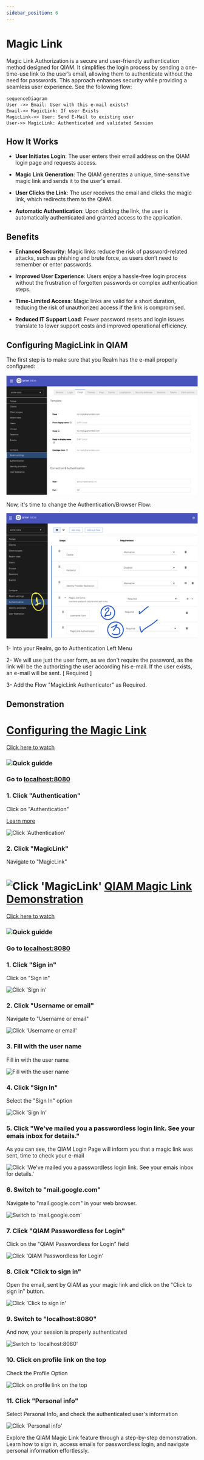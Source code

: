 ```yaml
---
sidebar_position: 6
---
```


# Magic Link 

Magic Link Authorization is a secure and user-friendly authentication method designed for QIAM. It simplifies the login process by sending a one-time-use link to the user’s email, allowing them to authenticate without the need for passwords. This approach enhances security while providing a seamless user experience. See the following flow:

```mermaid
sequenceDiagram
User ->> Email: User with this e-mail exists? 
Email->> MagicLink: If user Exists
MagicLink->> User: Send E-Mail to existing user
User->> MagicLink: Authenticated and validated Session
```

## How It Works

* **User Initiates Login**: The user enters their email address on the QIAM login page and requests access.

* **Magic Link Generation**: The QIAM generates a unique, time-sensitive magic link and sends it to the user's email.

* **User Clicks the Link**: The user receives the email and clicks the magic link, which redirects them to the QIAM.

* **Automatic Authentication**: Upon clicking the link, the user is automatically authenticated and granted access to the application.

## Benefits

* **Enhanced Security**: Magic links reduce the risk of password-related attacks, such as phishing and brute force, as users don’t need to remember or enter passwords.

* **Improved User Experience**: Users enjoy a hassle-free login process without the frustration of forgotten passwords or complex authentication steps.

* **Time-Limited Access**: Magic links are valid for a short duration, reducing the risk of unauthorized access if the link is compromised.

* **Reduced IT Support Load**: Fewer password resets and login issues translate to lower support costs and improved operational efficiency.

## Configuring MagicLink in QIAM

The first step is to make sure that you Realm has the e-mail properly configured: 

![Email Config](./img/config_email.png)

Now, it's time to change the Authentication/Browser Flow:

![Config Browser Flow](./img/config_browser_flow.png)

1- Into your Realm, go to Authentication Left Menu

2- We will use just the user form, as we don't require the password, as the link will be the authorizing the user according his e-mail. If the user exists, an e-mail will be sent. [ Required ]

3- Add the Flow "MagicLink Authenticator" as Required.

## Demonstration

[Configuring the Magic Link](https://app.guidde.com/playbooks/vYj9NoMJtbyZU4zUNkbSK8)
==============================================================

[Click here to watch](https://app.guidde.com/share/playbooks/vYj9NoMJtbyZU4zUNkbSK8)

### ![Quick guidde](https://static.guidde.com/v0/qg%2FjROEQTCQdjb1TSow8xRZCKdyjlp2%2FvYj9NoMJtbyZU4zUNkbSK8%2F16BzusizSC6XohGshJ4xuV_cover.png?alt=media&token=d747a3bf-cece-4c97-a330-3c6339f281f0)

### Go to [localhost:8080](http://localhost:8080)

### 1\. Click "Authentication"

Click on "Authentication"

[Learn more](https://app.guidde.com/playbooks/vYj9NoMJtbyZU4zUNkbSK8#uP7sNqDteR6Toyr5Q9JxCF)  

![Click 'Authentication'](https://static.guidde.com/v0/qg%2FjROEQTCQdjb1TSow8xRZCKdyjlp2%2FvYj9NoMJtbyZU4zUNkbSK8%2F16BzusizSC6XohGshJ4xuV_doc.png?alt=media&token=a65946c1-4628-4f64-9b0e-d15e57c85392)

### 2\. Click "MagicLink"

Navigate to "MagicLink"

![Click 'MagicLink'](https://static.guidde.com/v0/qg%2FjROEQTCQdjb1TSow8xRZCKdyjlp2%2FvYj9NoMJtbyZU4zUNkbSK8%2FuP7sNqDteR6Toyr5Q9JxCF_doc.png?alt=media&token=23c7539e-5770-4e32-972d-567ebc21e8b4)
[QIAM Magic Link Demonstration](https://app.guidde.com/playbooks/mC8YVYB4VAzTGTYmRC2hEi)
========================================================================================

[Click here to watch](https://app.guidde.com/share/playbooks/mC8YVYB4VAzTGTYmRC2hEi)

### ![Quick guidde](https://static.guidde.com/v0/qg%2FjROEQTCQdjb1TSow8xRZCKdyjlp2%2FmC8YVYB4VAzTGTYmRC2hEi%2F951xnNwPt3hrwZpcXEKFXf_cover.png?alt=media&token=3fc32a4f-a531-4a5f-9553-776fcbb2dc87)

### Go to [localhost:8080](http://localhost:8080)

### 1\. Click "Sign in"

Click on "Sign in"

![Click 'Sign in'](https://static.guidde.com/v0/qg%2FjROEQTCQdjb1TSow8xRZCKdyjlp2%2FmC8YVYB4VAzTGTYmRC2hEi%2F951xnNwPt3hrwZpcXEKFXf_doc.png?alt=media&token=c55c23dc-26c5-4544-bb0f-05c5fdcd4ac1)

### 2\. Click "Username or email"

Navigate to "Username or email"

![Click 'Username or email'](https://static.guidde.com/v0/qg%2FjROEQTCQdjb1TSow8xRZCKdyjlp2%2FmC8YVYB4VAzTGTYmRC2hEi%2F9zbwFMQvutcdnuCMjPXXaS_doc.png?alt=media&token=935cae00-f309-42ff-b902-1ce8901ac3c2)

### 3\. Fill with the user name

Fill in with the user name

![Fill with the user name](https://static.guidde.com/v0/qg%2FjROEQTCQdjb1TSow8xRZCKdyjlp2%2FmC8YVYB4VAzTGTYmRC2hEi%2Fo9UeCT52DKd8qenhDyeh2v_doc.png?alt=media&token=36bfe387-8490-41d8-aa95-cb9aafac733a)

### 4\. Click "Sign In"

Select the "Sign In" option

![Click 'Sign In'](https://static.guidde.com/v0/qg%2FjROEQTCQdjb1TSow8xRZCKdyjlp2%2FmC8YVYB4VAzTGTYmRC2hEi%2FeosXDaBqYTYV3xYUdjKcrn_doc.png?alt=media&token=cc8cc8a6-ce3a-402e-b23c-4a06028265d5)

### 5\. Click "We've mailed you a passwordless login link. See your emais inbox for details."

As you can see, the QIAM Login Page will inform you that a magic link was sent, time to check your e-mail

![Click 'We've mailed you a passwordless login link. See your emais inbox for details.'](https://static.guidde.com/v0/qg%2FjROEQTCQdjb1TSow8xRZCKdyjlp2%2FmC8YVYB4VAzTGTYmRC2hEi%2FwzmY3JZmYDT4J2gY6reFCN_doc.png?alt=media&token=efa88e0b-0697-4460-aec3-efc1cb3389ef)

### 6\. Switch to "mail.google.com"

Navigate to "mail.google.com" in your web browser.

![Switch to 'mail.google.com'](https://static.guidde.com/v0/qg%2FjROEQTCQdjb1TSow8xRZCKdyjlp2%2FmC8YVYB4VAzTGTYmRC2hEi%2FcdqwYKPydpbr7kKj1VrehR_doc.png?alt=media&token=f64c9340-c2bc-451f-8166-1552ce8a692f)

### 7\. Click "QIAM Passwordless for Login"

Click on the "QIAM Passwordless for Login" field

![Click 'QIAM Passwordless for Login'](https://static.guidde.com/v0/qg%2FjROEQTCQdjb1TSow8xRZCKdyjlp2%2FmC8YVYB4VAzTGTYmRC2hEi%2Fi3XKjYX59C5ii3wcSGYBBF_doc.png?alt=media&token=6dd93fce-b108-47e3-a44f-b3a37bc89d37)

### 8\. Click "Click to sign in"

Open the email, sent by QIAM as your magic link and click on the "Click to sign in" button.

![Click 'Click to sign in'](https://static.guidde.com/v0/qg%2FjROEQTCQdjb1TSow8xRZCKdyjlp2%2FmC8YVYB4VAzTGTYmRC2hEi%2Fa6HEN7YvESA13pV6fwkS6F_doc.png?alt=media&token=dc0655c1-98a8-480f-8943-2621ae186953)

### 9\. Switch to "localhost:8080"

And now, your session is properly authenticated

![Switch to 'localhost:8080'](https://static.guidde.com/v0/qg%2FjROEQTCQdjb1TSow8xRZCKdyjlp2%2FmC8YVYB4VAzTGTYmRC2hEi%2FhzYSzYBVmXFPV4ShPgRK7h_doc.png?alt=media&token=56594556-54c3-4175-835b-d86ff39290f2)

### 10\. Click on profile link on the top

Check the Profile Option

![Click on profile link on the top](https://static.guidde.com/v0/qg%2FjROEQTCQdjb1TSow8xRZCKdyjlp2%2FmC8YVYB4VAzTGTYmRC2hEi%2FgAwFCi3D838oK341yS8sMW_doc.png?alt=media&token=46ae2698-7b6b-4e1f-a0d1-48f69d2b73ec)

### 11\. Click "Personal info"

Select Personal Info, and check the authenticated user's information

![Click 'Personal info'](https://static.guidde.com/v0/qg%2FjROEQTCQdjb1TSow8xRZCKdyjlp2%2FmC8YVYB4VAzTGTYmRC2hEi%2F36cwcop8CJvKgUr5Nw96gb_doc.png?alt=media&token=d4efbee6-4367-418f-9d5f-22522f79f7d2)

Explore the QIAM Magic Link feature through a step-by-step demonstration. Learn how to sign in, access emails for passwordless login, and navigate personal information effortlessly.

